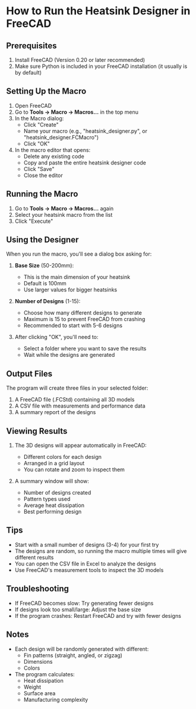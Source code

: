 # How to Run the Heatsink Designer in FreeCAD

## Prerequisites
1. Install FreeCAD (Version 0.20 or later recommended)
2. Make sure Python is included in your FreeCAD installation (it usually is by default)

## Setting Up the Macro
1. Open FreeCAD
2. Go to **Tools → Macro → Macros...** in the top menu
3. In the Macro dialog:
   - Click "Create"
   - Name your macro (e.g., "heatsink_designer.py", or "heatsink_designer.FCMacro")
   - Click "OK"
4. In the macro editor that opens:
   - Delete any existing code
   - Copy and paste the entire heatsink designer code
   - Click "Save"
   - Close the editor

## Running the Macro
1. Go to **Tools → Macro → Macros...** again
2. Select your heatsink macro from the list
3. Click "Execute"

## Using the Designer
When you run the macro, you'll see a dialog box asking for:
1. **Base Size** (50-200mm):
   - This is the main dimension of your heatsink
   - Default is 100mm
   - Use larger values for bigger heatsinks

2. **Number of Designs** (1-15):
   - Choose how many different designs to generate
   - Maximum is 15 to prevent FreeCAD from crashing
   - Recommended to start with 5-6 designs

3. After clicking "OK", you'll need to:
   - Select a folder where you want to save the results
   - Wait while the designs are generated

## Output Files
The program will create three files in your selected folder:
1. A FreeCAD file (.FCStd) containing all 3D models
2. A CSV file with measurements and performance data
3. A summary report of the designs

## Viewing Results
1. The 3D designs will appear automatically in FreeCAD:
   - Different colors for each design
   - Arranged in a grid layout
   - You can rotate and zoom to inspect them

2. A summary window will show:
   - Number of designs created
   - Pattern types used
   - Average heat dissipation
   - Best performing design

## Tips
- Start with a small number of designs (3-4) for your first try
- The designs are random, so running the macro multiple times will give different results
- You can open the CSV file in Excel to analyze the designs
- Use FreeCAD's measurement tools to inspect the 3D models

## Troubleshooting
- If FreeCAD becomes slow: Try generating fewer designs
- If designs look too small/large: Adjust the base size
- If the program crashes: Restart FreeCAD and try with fewer designs

## Notes
- Each design will be randomly generated with different:
  - Fin patterns (straight, angled, or zigzag)
  - Dimensions
  - Colors
- The program calculates:
  - Heat dissipation
  - Weight
  - Surface area
  - Manufacturing complexity

